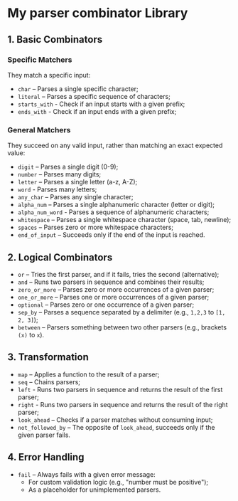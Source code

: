 # My parser combinator Library

## 1. Basic Combinators

### Specific Matchers

They match a specific input:

- `char` – Parses a single specific character;
- `literal` – Parses a specific sequence of characters;
- `starts_with` - Check if an input starts with a given prefix;
- `ends_with` - Check if an input ends with a given prefix;

### General Matchers

They succeed on any valid input, rather than matching an exact expected value:

- `digit` – Parses a single digit (0-9);
- `number` – Parses many digits;
- `letter` – Parses a single letter (a-z, A-Z);
- `word` - Parses many letters;
- `any_char` – Parses any single character;
- `alpha_num` – Parses a single alphanumeric character (letter or digit);
- `alpha_num_word` - Parses a sequence of alphanumeric characters;
- `whitespace` – Parses a single whitespace character (space, tab, newline);
- `spaces` – Parses zero or more whitespace characters;
- `end_of_input` – Succeeds only if the end of the input is reached.

## 2. Logical Combinators

- `or` – Tries the first parser, and if it fails, tries the second (alternative);
- `and` – Runs two parsers in sequence and combines their results;
- `zero_or_more` – Parses zero or more occurrences of a given parser;
- `one_or_more` – Parses one or more occurrences of a given parser;
- `optional` – Parses zero or one occurrence of a given parser;
- `sep_by` – Parses a sequence separated by a delimiter (e.g., `1,2,3` to `[1, 2, 3]`);
- `between` – Parsers something between two other parsers (e.g., brackets `(x)` to `x`).

## 3. Transformation

- `map` – Applies a function to the result of a parser;
- `seq` – Chains parsers;
- `left` - Runs two parsers in sequence and returns the result of the first parser;
- `right` - Runs two parsers in sequence and returns the result of the right parser;
- `look_ahead` – Checks if a parser matches without consuming input;
- `not_followed_by` – The opposite of `look_ahead`, succeeds only if the given parser fails.

## 4. Error Handling

- `fail` – Always fails with a given error message:
  - For custom validation logic (e.g., "number must be positive");
  - As a placeholder for unimplemented parsers.
